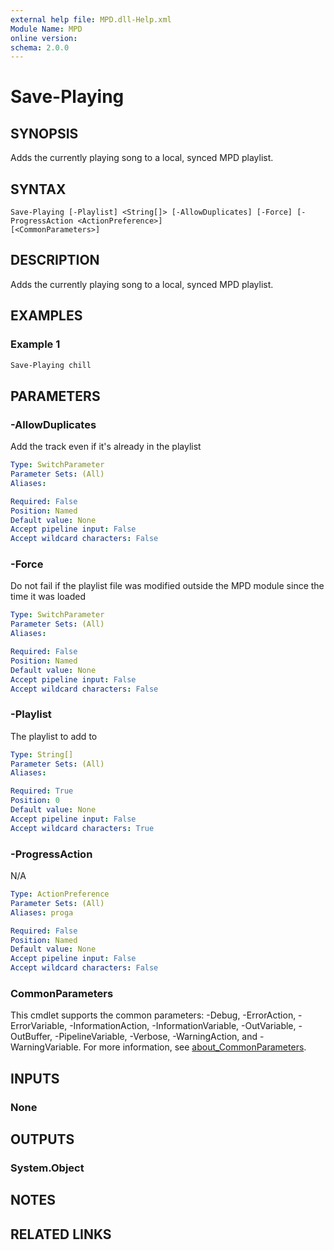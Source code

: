 ```yaml
---
external help file: MPD.dll-Help.xml
Module Name: MPD
online version:
schema: 2.0.0
---
```


# Save-Playing

## SYNOPSIS
Adds the currently playing song to a local, synced MPD playlist.

## SYNTAX

```
Save-Playing [-Playlist] <String[]> [-AllowDuplicates] [-Force] [-ProgressAction <ActionPreference>]
[<CommonParameters>]
```

## DESCRIPTION
Adds the currently playing song to a local, synced MPD playlist.

## EXAMPLES

### Example 1
```powershell
Save-Playing chill
```


## PARAMETERS

### -AllowDuplicates
Add the track even if it's already in the playlist

```yaml
Type: SwitchParameter
Parameter Sets: (All)
Aliases:

Required: False
Position: Named
Default value: None
Accept pipeline input: False
Accept wildcard characters: False
```

### -Force
Do not fail if the playlist file was modified outside the MPD module since the time it was loaded

```yaml
Type: SwitchParameter
Parameter Sets: (All)
Aliases:

Required: False
Position: Named
Default value: None
Accept pipeline input: False
Accept wildcard characters: False
```

### -Playlist
The playlist to add to

```yaml
Type: String[]
Parameter Sets: (All)
Aliases:

Required: True
Position: 0
Default value: None
Accept pipeline input: False
Accept wildcard characters: True
```

### -ProgressAction
N/A

```yaml
Type: ActionPreference
Parameter Sets: (All)
Aliases: proga

Required: False
Position: Named
Default value: None
Accept pipeline input: False
Accept wildcard characters: False
```

### CommonParameters
This cmdlet supports the common parameters: -Debug, -ErrorAction, -ErrorVariable, -InformationAction, -InformationVariable, -OutVariable, -OutBuffer, -PipelineVariable, -Verbose, -WarningAction, and -WarningVariable. For more information, see [about_CommonParameters](http://go.microsoft.com/fwlink/?LinkID=113216).

## INPUTS

### None

## OUTPUTS

### System.Object
## NOTES

## RELATED LINKS
